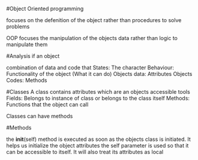 #Object Oriented programming

focuses on the defenition of the object rather than procedures to solve problems

OOP focuses the manipulation of the objects data rather than logic to manipulate them

#Analysis if an object

combination of data and code that
States: The character
Behaviour: Functionality of the object (What it can do)
Objects data: Attributes
Objects Codes: Methods

#Classes
A class contains attributes which are an objects accessible tools
Fields: Belongs to instance of class or belongs to the class itself
Methods: Functions that the object can call

Classes can have methods

#Methods

the __init__(self) method is executed as soon as the objects class is initiated. It helps us initialize the object attributes the self parameter is used so that it can be accessible to itself. It will also treat its attributes as local

